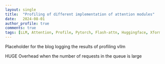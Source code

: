 ```yaml
---
layout: single
title:  "Profiling of different implementation of attention modules"
date:   2024-08-01
author_profile: true
comments: true
tags: [LLM, Attention, Profile, Pytorch, Flash-attn, Huggingface, Xformers]
---
```


Placeholder for the blog logging the results of profiling vllm



HUGE Overhead when the number of requests in the queue is large


